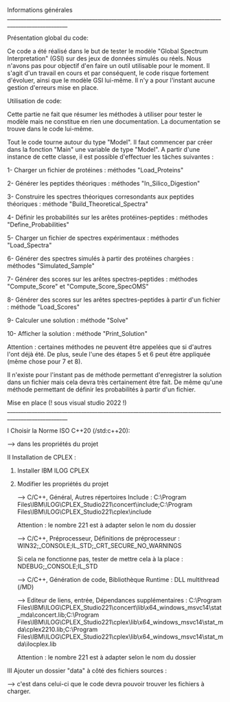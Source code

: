 
Informations générales ____________________________________________________________________________________________________

Présentation global du code:
   
   Ce code a été réalisé dans le but de tester le modèle "Global Spectrum Interpretation" (GSI) sur des jeux de données simulés ou réels. Nous n'avons pas pour objectif d'en faire un outil utilisable pour le moment. Il s'agit d'un travail en cours et par conséquent, le code risque fortement d'évoluer, ainsi que le modèle GSI lui-même. Il n'y a pour l'instant aucune gestion d'erreurs mise en place.

Utilisation de code:

   Cette partie ne fait que résumer les méthodes à utiliser pour tester le modèle mais ne constitue en rien une documentation. La documentation se trouve dans le code lui-même.
   
   Tout le code tourne autour du type "Model". Il faut commencer par créer dans la fonction "Main" une variable de type "Model". A partir d'une instance de cette classe, il est possible d'effectuer les tâches suivantes :
   
   1- Charger un fichier de protéines : méthodes "Load_Proteins"
   
   2- Générer les peptides théoriques : méthodes "In_Silico_Digestion"
   
   3- Construire les spectres théoriques corresondants aux peptides théoriques : méthode "Build_Theoretical_Spectra"
   
   4- Définir les probabilités sur les arêtes protéines-peptides : méthodes "Define_Probabilities"
   
   5- Charger un fichier de spectres expérimentaux : méthodes "Load_Spectra"
   
   6- Générer des spectres simulés à partir des protéines chargées : méthodes "Simulated_Sample"
   
   7- Générer des scores sur les arêtes spectres-peptides : méthodes "Compute_Score" et "Compute_Score_SpecOMS"
   
   8- Générer des scores sur les arêtes spectres-peptides à partir d'un fichier : méthode "Load_Scores"
   
   9- Calculer une solution : méthode "Solve"
   
   10- Afficher la solution : méthode "Print_Solution"
   
   
   Attention : certaines méthodes ne peuvent être appelées que si d'autres l'ont déjà été. De plus, seule l'une des étapes 5 et 6 peut être appliquée (même chose pour 7 et 8).
   
   Il n'existe pour l'instant pas de méthode permettant d'enregistrer la solution dans un fichier mais cela devra très certainement être fait. De même qu'une méthode permettant de définir les probabilités à partir d'un fichier.

Mise en place (! sous visual studio 2022 !) ____________________________________________________________________________________________________

   I Choisir la Norme ISO C++20 (/std:c++20):
   
   --> dans les propriétés du projet
   
   II Installation de CPLEX :
   
   1. Installer IBM ILOG CPLEX
      
   2. Modifier les propriétés du projet
      
      --> C/C++, Général, Autres répertoires Include : C:\Program Files\IBM\ILOG\CPLEX_Studio221\concert\include;C:\Program Files\IBM\ILOG\CPLEX_Studio221\cplex\include
      
      Attention : le nombre 221 est à adapter selon le nom du dossier
      
      --> C/C++, Préprocesseur, Définitions de préprocesseur : WIN32;_CONSOLE;IL_STD;_CRT_SECURE_NO_WARNINGS
      
      Si cela ne fonctionne pas, tester de mettre cela à la place : NDEBUG;_CONSOLE;IL_STD
      
      --> C/C++, Génération de code, Bibliothèque Runtime : DLL multithread (/MD)
      
      --> Editeur de liens, entrée, Dépendances supplémentaires : C:\Program Files\IBM\ILOG\CPLEX_Studio221\concert\lib\x64_windows_msvc14\stat_mda\concert.lib;C:\Program Files\IBM\ILOG\CPLEX_Studio221\cplex\lib\x64_windows_msvc14\stat_mda\cplex2210.lib;C:\Program Files\IBM\ILOG\CPLEX_Studio221\cplex\lib\x64_windows_msvc14\stat_mda\ilocplex.lib
      
      Attention : le nombre 221 est à adapter selon le nom du dossier
   
   III Ajouter un dossier "data" à côté des fichiers sources :
   
   --> c'est dans celui-ci que le code devra pouvoir trouver les fichiers à charger.
